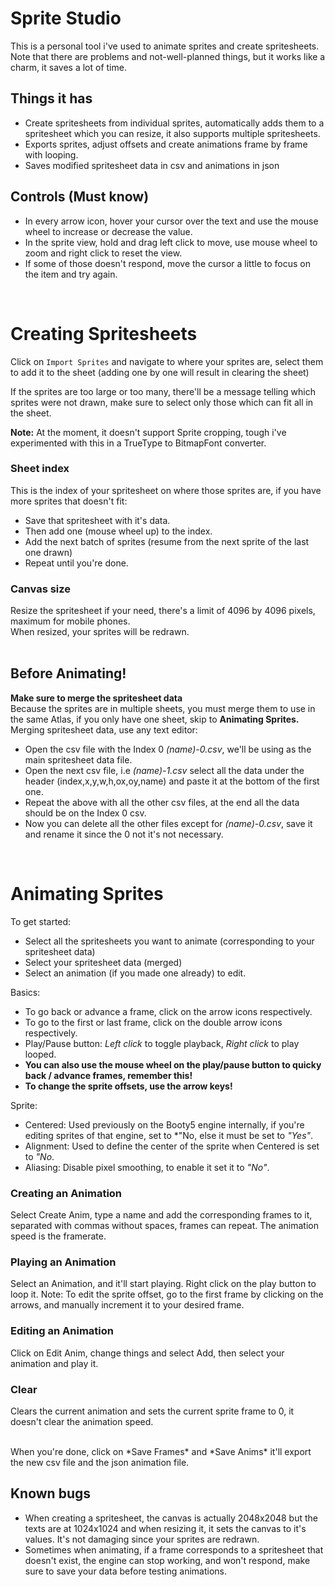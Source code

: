 # Sprite Studio
This is a personal tool i've used to animate sprites and create spritesheets.
Note that there are problems and not-well-planned things, but it works like a charm, it saves a lot of time.

## Things it has
- Create spritesheets from individual sprites, automatically adds them to a spritesheet which you can resize, it also supports multiple spritesheets.
- Exports sprites, adjust offsets and create animations frame by frame with looping.
- Saves modified spritesheet data in csv and animations in json

## Controls (Must know)
- In every arrow icon, hover your cursor over the text and use the mouse wheel to increase or decrease the value.
- In the sprite view, hold and drag left click to move, use mouse wheel to zoom and right click to reset the view.
- If some of those doesn't respond, move the cursor a little to focus on the item and try again.
<br>

# Creating Spritesheets

Click on <code>Import Sprites</code> and navigate to where your sprites are, select them to add it to the sheet (adding one by one will result in clearing the sheet)

If the sprites are too large or too many, there'll be a message telling which sprites were not drawn, make sure to select only those which can fit all in the sheet.

**Note:** At the moment, it doesn't support Sprite cropping, tough i've experimented with this in a TrueType to BitmapFont converter.

### Sheet index 
This is the index of your spritesheet on where those sprites are, if you have more sprites that doesn't fit:
- Save that spritesheet with it's data.
- Then add one (mouse wheel up) to the index.
- Add the next batch of sprites (resume from the next sprite of the last one drawn)
- Repeat until you're done.

### Canvas size
Resize the spritesheet if your need, there's a limit of 4096 by 4096 pixels, maximum for mobile phones.<br>
When resized, your sprites will be redrawn.
<br>
<br>
## Before Animating!
**Make sure to merge the spritesheet data**<br>
Because the sprites are in multiple sheets, you must merge them to use in the same Atlas, if you only have one sheet, skip to **Animating Sprites.**<br>
Merging spritesheet data, use any text editor:
- Open the csv file with the Index 0 *(name)-0.csv*, we'll be using as the main spritesheet data file.
- Open the next csv file, i.e *(name)-1.csv* select all the data under the header (index,x,y,w,h,ox,oy,name) and paste it at the bottom of the first one.
- Repeat the above with all the other csv files, at the end all the data should be on the Index 0 csv.
- Now you can delete all the other files except for *(name)-0.csv*, save it and rename it since the 0 not it's not necessary.
<br>

# Animating Sprites
To get started:
- Select all the spritesheets you want to animate (corresponding to your spritesheet data)
- Select your spritesheet data (merged)
- Select an animation (if you made one already) to edit.

Basics:
- To go back or advance a frame, click on the arrow icons respectively.
- To go to the first or last frame, click on the double arrow icons respectively.
- Play/Pause button: *Left click* to toggle playback, *Right click* to play looped.
- **You can also use the mouse wheel on the play/pause button to quicky back / advance frames, remember this!**
- **To change the sprite offsets, use the arrow keys!**

Sprite:
- Centered: Used previously on the Booty5 engine internally, if you're editing sprites of that engine, set to *"No, else it must be set to *"Yes"*.
- Alignment: Used to define the center of the sprite when Centered is set to *"No*.
- Aliasing: Disable pixel smoothing, to enable it set it to *"No"*.

### Creating an Animation
Select Create Anim, type a name and add the corresponding frames to it, separated with commas without spaces, frames can repeat. The animation speed is the framerate.

### Playing an Animation
Select an Animation, and it'll start playing. Right click on the play button to loop it.
Note: To edit the sprite offset, go to the first frame by clicking on the arrows, and manually increment it to your desired frame.

### Editing an Animation
Click on Edit Anim, change things and select Add, then select your animation and play it.

### Clear
Clears the current animation and sets the current sprite frame to 0, it doesn't clear the animation speed.

<br>
When you're done, click on *Save Frames* and *Save Anims* it'll export the new csv file and the json animation file.

## Known bugs
- When creating a spritesheet, the canvas is actually 2048x2048 but the texts are at 1024x1024 and when resizing it, it sets the canvas to it's values. It's not damaging since your sprites are redrawn.
- Sometimes when animating, if a frame corresponds to a spritesheet that doesn't exist, the engine can stop working, and won't respond, make sure to save your data before testing animations.
